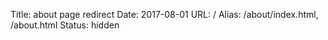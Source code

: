 Title: about page redirect
Date: 2017-08-01
URL: /
Alias: /about/index.html, /about.html
Status: hidden